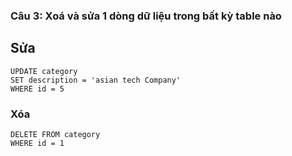 ### Câu 3: Xoá và sửa 1 dòng dữ liệu trong bất kỳ table nào
## Sửa
```
UPDATE category
SET description = 'asian tech Company' 
WHERE id = 5
```
### Xóa
```
DELETE FROM category
WHERE id = 1
```

